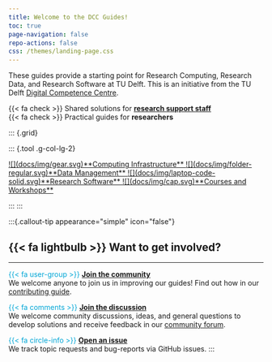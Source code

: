 ```yaml
---
title: Welcome to the DCC Guides!
toc: true
page-navigation: false
repo-actions: false
css: /themes/landing-page.css
---
```


These guides provide a starting point for Research Computing, Research Data, and Research Software at TU Delft. This is an initiative from the TU Delft [Digital Competence Centre](/docs/community/dcc.md). 

{{< fa check >}} Shared solutions for [**research support staff**](/docs/tud-support/index.md)<br>
{{< fa check >}} Practical guides for **researchers**<br>

::: {.grid}

::: {.tool .g-col-lg-2}

<a href="docs/infrastructure/getting_started.md" role="button" class="btn btn-outline-light">
![](docs/img/gear.svg)**Computing Infrastructure**
</a>

<a href="docs/data/getting_started.md" role="button" class="btn btn-outline-light">
![](docs/img/folder-regular.svg)**Data Management**
</a>

<a href="docs/software/getting_started.md" role="button" class="btn btn-outline-light">
![](docs/img/laptop-code-solid.svg)**Research Software**
</a>

<a href="docs/resources/courses.md" role="button" class="btn btn-outline-light">
![](docs/img/cap.svg)**Courses and Workshops**
</a>

:::
:::

:::{.callout-tip appearance="simple" icon="false"}
## {{< fa lightbulb >}} **Want to get involved?**
---
<span style="color: #00A6D6;">{{< fa user-group >}}</span> [**Join the community**](CONTRIBUTING.md)<br>
We welcome anyone to join us in improving our guides! Find out how in our [contributing guide](CONTRIBUTING.md).

<span style="color: #00A6D6;">{{< fa comments >}}</span> [**Join the discussion**](https://github.com/TU-Delft-DCC/TU-Delft-DCC.github.io/discussions)<br>
We welcome community discussions, ideas, and general questions to develop solutions and receive feedback in our [community forum](https://github.com/TU-Delft-DCC/TU-Delft-DCC.github.io/discussions).

<span style="color: #00A6D6;">{{< fa circle-info >}}</span> [**Open an issue**](https://github.com/TU-Delft-DCC/TU-Delft-DCC.github.io/issues/new/choose)<br>
We track topic requests and bug-reports via GitHub issues.
:::